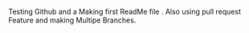 Testing Github and a Making first ReadMe file . Also using pull request Feature and making Multipe Branches.
  
